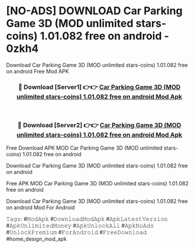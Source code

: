 # [NO-ADS] DOWNLOAD Car Parking Game 3D (MOD unlimited stars-coins) 1.01.082 free on android - 0zkh4
Download Car Parking Game 3D (MOD unlimited stars-coins) 1.01.082 free on android Free Mod APK

<div align="center">
<h3>🔴 Download [Server1] 👉👉 <a href="https://apk-comot.site?title=Car_Parking_Game_3D_(MOD_unlimited_stars-coins)_1.01.082_free_on_android">Car Parking Game 3D (MOD unlimited stars-coins) 1.01.082 free on android Mod Apk</a></h3><br>

<h3>🔴 Download [Server2] 👉👉 <a href="https://apk-comot.site?title=Car_Parking_Game_3D_(MOD_unlimited_stars-coins)_1.01.082_free_on_android">Car Parking Game 3D (MOD unlimited stars-coins) 1.01.082 free on android Mod Apk</a></h3>
</div>


Free Download APK MOD Car Parking Game 3D (MOD unlimited stars-coins) 1.01.082 free on android

Download Car Parking Game 3D (MOD unlimited stars-coins) 1.01.082 free on android 

Free APK MOD Car Parking Game 3D (MOD unlimited stars-coins) 1.01.082 free on android 

Download Car Parking Game 3D (MOD unlimited stars-coins) 1.01.082 free on android Mod For Android

𝚃𝚊𝚐𝚜: #𝙼𝚘𝚍𝙰𝚙𝚔 #𝙳𝚘𝚠𝚗𝚕𝚘𝚊𝚍𝙼𝚘𝚍𝙰𝚙𝚔 #𝙰𝚙𝚔𝙻𝚊𝚝𝚎𝚜𝚝𝚅𝚎𝚛𝚜𝚒𝚘𝚗 #𝙰𝚙𝚔𝚄𝚗𝚕𝚒𝚖𝚒𝚝𝚎𝚍𝙼𝚘𝚗𝚎𝚢 #𝙰𝚙𝚔𝚄𝚗𝚕𝚘𝚌𝚔𝙰𝚕𝚕 #𝙰𝚙𝚔𝙽𝚘𝙰𝚍𝚜 #𝚄𝚗𝚕𝚘𝚌𝚔𝙿𝚛𝚎𝚖𝚒𝚞𝚖 #𝙵𝚘𝚛𝙰𝚗𝚍𝚛𝚘𝚒𝚍 #𝙵𝚛𝚎𝚎𝙳𝚘𝚠𝚗𝚕𝚘𝚊𝚍 #home_design_mod_apk